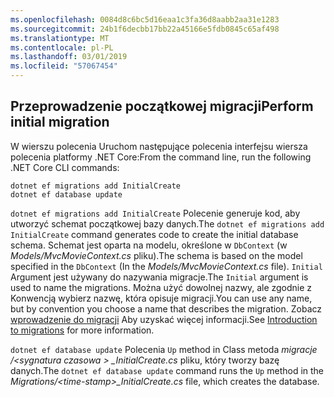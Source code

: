 ```yaml
---
ms.openlocfilehash: 0084d8c6bc5d16eaa1c3fa36d8aabb2aa31e1283
ms.sourcegitcommit: 24b1f6decbb17bb22a45166e5fdb0845c65af498
ms.translationtype: MT
ms.contentlocale: pl-PL
ms.lasthandoff: 03/01/2019
ms.locfileid: "57067454"
---
```

<a name="cli"></a>
## <a name="perform-initial-migration"></a><span data-ttu-id="e158d-101">Przeprowadzenie początkowej migracji</span><span class="sxs-lookup"><span data-stu-id="e158d-101">Perform initial migration</span></span>

<span data-ttu-id="e158d-102">W wierszu polecenia Uruchom następujące polecenia interfejsu wiersza polecenia platformy .NET Core:</span><span class="sxs-lookup"><span data-stu-id="e158d-102">From the command line, run the following .NET Core CLI commands:</span></span>

```console
dotnet ef migrations add InitialCreate
dotnet ef database update
```

<span data-ttu-id="e158d-103">`dotnet ef migrations add InitialCreate` Polecenie generuje kod, aby utworzyć schemat początkowej bazy danych.</span><span class="sxs-lookup"><span data-stu-id="e158d-103">The `dotnet ef migrations add InitialCreate` command generates code to create the initial database schema.</span></span> <span data-ttu-id="e158d-104">Schemat jest oparta na modelu, określone w `DbContext` (w *Models/MvcMovieContext.cs* pliku).</span><span class="sxs-lookup"><span data-stu-id="e158d-104">The schema is based on the model specified in the `DbContext` (In the *Models/MvcMovieContext.cs* file).</span></span> <span data-ttu-id="e158d-105">`Initial` Argument jest używany do nazywania migracje.</span><span class="sxs-lookup"><span data-stu-id="e158d-105">The `Initial` argument is used to name the migrations.</span></span> <span data-ttu-id="e158d-106">Można użyć dowolnej nazwy, ale zgodnie z Konwencją wybierz nazwę, która opisuje migracji.</span><span class="sxs-lookup"><span data-stu-id="e158d-106">You can use any name, but by convention you choose a name that describes the migration.</span></span> <span data-ttu-id="e158d-107">Zobacz [wprowadzenie do migracji](xref:data/ef-mvc/migrations#introduction-to-migrations) Aby uzyskać więcej informacji.</span><span class="sxs-lookup"><span data-stu-id="e158d-107">See [Introduction to migrations](xref:data/ef-mvc/migrations#introduction-to-migrations) for more information.</span></span>

<span data-ttu-id="e158d-108">`dotnet ef database update` Polecenia `Up` method in Class metoda *migracje /\<sygnatura czasowa > _InitialCreate.cs* pliku, który tworzy bazę danych.</span><span class="sxs-lookup"><span data-stu-id="e158d-108">The `dotnet ef database update` command runs the `Up` method in the *Migrations/\<time-stamp>_InitialCreate.cs* file, which creates the database.</span></span>
